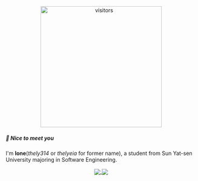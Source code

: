 <div align="center">
  <img
    width="320px"
    alt="visitors"
    src="https://count.getloli.com/get/@thely314?theme=booru-jaypee"
  />
</div>

##### 👋 Nice to meet you

I'm **lone**(*thely314* or *thelyeia* for former name), a student from Sun Yat-sen University majoring in Software Engineering.

<div align="center">
  <a href="https://github.com/anuraghazra/github-readme-stats">
    <img align="center" src="https://github-readme-stats.vercel.app/api/top-langs/?username=thely314&hide=javascript,html,stylus,pug&langs_count=6" />
  </a>
  <a href="https://github.com/anuraghazra/github-readme-stats">
    <img align="center" src="https://github-readme-stats.vercel.app/api?username=thely314&show_icons=true&line_height=40" />
  </a>
</div>
